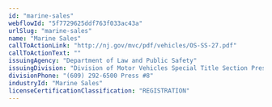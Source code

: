 ```yaml
---
id: "marine-sales"
webflowId: "5f7729625ddf763f033ac43a"
urlSlug: "marine-sales"
name: "Marine Sales"
callToActionLink: "http://nj.gov/mvc/pdf/vehicles/OS-SS-27.pdf"
callToActionText: ""
issuingAgency: "Department of Law and Public Safety"
issuingDivision: "Division of Motor Vehicles Special Title Section Press"
divisionPhone: "(609) 292-6500 Press #8"
industryId: "Marine Sales"
licenseCertificationClassification: "REGISTRATION"
---
```

